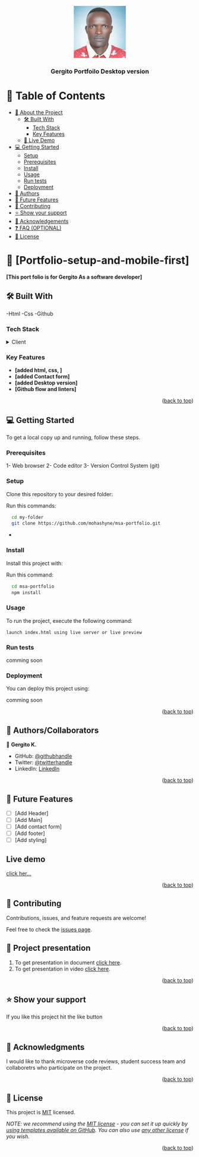 <a name="readme-top"></a>

<!--
HOW TO USE:
This is an example of how you may give instructions on setting up your project locally.

Modify this file to match your project and remove sections that don't apply.

REQUIRED SECTIONS:
- Table of Contents
- About the Project
  - Built With
  - Live Demo
- Getting Started
- Authors
- Future Features
- Contributing
- Show your support
- Acknowledgements
- License

OPTIONAL SECTIONS:
- FAQ

After you're finished please remove all the comments and instructions!
-->

<div align="center">
  <!-- You are encouraged to replace this logo with your own! Otherwise you can also remove it. -->
  <img src="img/index.jpg" alt="logo" width="140"  height="auto" />
  <br/>

  <h3><b>Gergito Portfoilo Desktop version</b></h3>

</div>

<!-- TABLE OF CONTENTS -->

# 📗 Table of Contents

- [📖 About the Project](#about-project)
  - [🛠 Built With](#built-with)
    - [Tech Stack](#tech-stack)
    - [Key Features](#key-features)
  - [🚀 Live Demo](#live-demo)
- [💻 Getting Started](#getting-started)
  - [Setup](#setup)
  - [Prerequisites](#prerequisites)
  - [Install](#install)
  - [Usage](#usage)
  - [Run tests](#run-tests)
  - [Deployment](#triangular_flag_on_post-deployment)
- [👥 Authors](#authors)
- [🔭 Future Features](#future-features)
- [🤝 Contributing](#contributing)
- [⭐️ Show your support](#support)
- [🙏 Acknowledgements](#acknowledgements)
- [❓ FAQ (OPTIONAL)](#faq)
- [📝 License](#license)

<!-- PROJECT DESCRIPTION -->

# 📖 [Portfolio-setup-and-mobile-first] <a name="about-project"></a>

**[This port folio is for Gergito As a software developer]**

## 🛠 Built With <a name="built-with"></a>
-Html
-Css
-Github

### Tech Stack <a name="tech-stack"></a>


<details>
  <summary>Client</summary>
  <ul>
    <li><a href="https://reactjs.org/">React.js</a></li>
  </ul>
</details>

<!-- Features -->

### Key Features <a name="key-features"></a>

- **[added html, css, ]**
- **[added Contact form]**
- **[added Desktop version]**
- **[Github flow and linters]**
<p align="right">(<a href="#readme-top">back to top</a>)</p>

<!-- LIVE DEMO -->


<!-- GETTING STARTED -->

## 💻 Getting Started <a name="getting-started"></a>

To get a local copy up and running, follow these steps.
### Prerequisites

1- Web browser
2- Code editor
3- Version Control System (git)
### Setup

Clone this repository to your desired folder:

Run this commands:

```sh
  cd my-folder
  git clone https://github.com/mohashyne/msa-portfolio.git
```

-

<!--
Example commands:

```sh
  cd my-folder
  git clone git@github.com:myaccount/my-project.git
```
--->

### Install

Install this project with:

Run this command:

```sh
  cd msa-portfolio
  npm install
```

### Usage

To run the project, execute the following command:

```
launch index.html using live server or live preview
```

### Run tests

comming soon

### Deployment

You can deploy this project using:

comming soon
<p align="right">(<a href="#readme-top">back to top</a>)</p>

<!-- AUTHORS -->

## 👥 Authors/Collaborators <a name="authors"></a>

👤 **Gergito K.**

- GitHub: [@githubhandle](https://github.com/gergitokusse)
- Twitter: [@twitterhandle](https://twitter.com/twitterhandle)
- LinkedIn: [LinkedIn](https://linkedin.com/in/linkedinhandle)

<p align="right">(<a href="#readme-top">back to top</a>)</p>

<!-- FUTURE FEATURES -->

## 🔭 Future Features <a name="future-features"></a>

- [ ] [Add Header]
- [ ] [Add Main]
- [ ] [Add contact form]
- [ ] [Add footer]
- [ ] [Add styling]

## Live demo
<a href = "https://gergitokusse.github.io/Portfolio-setup-and-mobile-first/" >click her...</a>

<p align="right">(<a href="#readme-top">back to top</a>)</p>

<!-- CONTRIBUTING -->

## 🤝 Contributing <a name="contributing"></a>

Contributions, issues, and feature requests are welcome!

Feel free to check the [issues page](../../issues/).
<!-- CONTRIBUTING -->

## 🤝 Project presentation <a name="contributing"></a>
1. To get presentation in document [click here](https://docs.google.com/document/d/182c0XIIenSfAChnws_kXmGt4o1HCW4vnt7FEWjRUt_w/edit?usp=sharing).
2. To get presentation in video [click here](https://www.loom.com/share/b8c98505adb5443db7e842baf8fbda21).

<p align="right">(<a href="#readme-top">back to top</a>)</p>

<!-- SUPPORT -->

## ⭐️ Show your support <a name="support"></a>

If you like this project hit the like button

<p align="right">(<a href="#readme-top">back to top</a>)</p>

<!-- ACKNOWLEDGEMENTS -->

## 🙏 Acknowledgments <a name="acknowledgements"></a>

I would like to thank microverse code reviews, student success team and collaboretrs who participate on the project.

<p align="right">(<a href="#readme-top">back to top</a>)</p>


<!-- LICENSE -->

## 📝 License <a name="license"></a>

This project is [MIT](./LICENSE) licensed.

_NOTE: we recommend using the [MIT license](https://choosealicense.com/licenses/mit/) - you can set it up quickly by [using templates available on GitHub](https://docs.github.com/en/communities/setting-up-your-project-for-healthy-contributions/adding-a-license-to-a-repository). You can also use [any other license](https://choosealicense.com/licenses/) if you wish._

<p align="right">(<a href="#readme-top">back to top</a>)</p>
